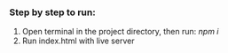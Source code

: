 <h3>
Step by step to run:
</h3>
<ol>
    <li>
        Open terminal in the project directory, then run: <em>npm i</em>
    </li>
    <li>Run index.html with live server</li>
</ol>